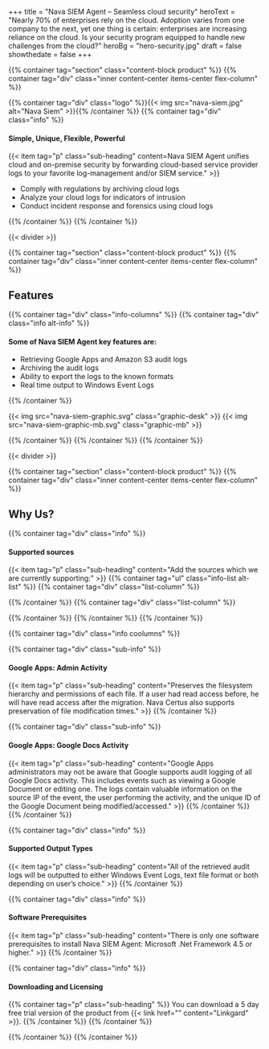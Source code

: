 +++
title = "Nava SIEM Agent – Seamless cloud security"
heroText = "Nearly 70% of enterprises rely on the cloud. Adoption varies from one company to the next, yet one thing is certain: enterprises are increasing reliance on the cloud. Is your security program equipped to handle new challenges from the cloud?"
heroBg = "hero-security.jpg"
draft = false
showthedate = false
+++

{{% container tag="section" class="content-block product" %}}
{{% container tag="div" class="inner content-center items-center flex-column" %}}

{{% container tag="div" class="logo" %}}{{< img src="nava-siem.jpg" alt="Nava Siem" >}}{{% /container %}}
{{% container tag="div" class="info" %}}
#### Simple, Unique, Flexible, Powerful

{{< item tag="p" class="sub-heading" content=Nava SIEM Agent unifies cloud and on-premise security by forwarding cloud-based service provider logs to your favorite log-management and/or SIEM service." >}}

* Comply with regulations by archiving cloud logs
* Analyze your cloud logs for indicators of intrusion
* Conduct incident response and forensics using cloud logs

{{% /container %}}
{{% /container %}}

{{< divider >}}

{{% container tag="section" class="content-block product" %}}
{{% container tag="div" class="inner content-center items-center flex-column" %}}
## Features

{{% container tag="div" class="info-columns" %}}
{{% container tag="div" class="info alt-info" %}}
#### Some of Nava SIEM Agent key features are:

* Retrieving Google Apps and Amazon S3 audit logs
* Archiving the audit logs
* Ability to export the logs to the known formats
* Real time output to Windows Event Logs

{{% /container %}}

{{< img src="nava-siem-graphic.svg" class="graphic-desk" >}}
{{< img src="nava-siem-graphic-mb.svg" class="graphic-mb" >}}

{{% /container %}}
{{% /container %}}
{{% /container %}}

{{< divider >}}

{{% container tag="section" class="content-block product" %}}
{{% container tag="div" class="inner content-center items-center flex-column" %}}
## Why Us?

{{% container tag="div" class="info" %}}
#### Supported sources
{{< item tag="p" class="sub-heading" content="Add the sources which we are currently supporting:" >}}
{{% container tag="ul" class="info-list alt-list" %}}
{{% container tag="div" class="list-column" %}}

{{% /container %}}
{{% container tag="div" class="list-column" %}}

{{% /container %}}
{{% /container %}}
{{% /container %}}

{{% container tag="div" class="info coolumns" %}}

{{% container tag="div" class="sub-info" %}}
#### Google Apps: Admin Activity
{{< item tag="p" class="sub-heading" content="Preserves the filesystem hierarchy and permissions of each file. If a user had read access before, he will have read access after the migration. Nava Certus also supports preservation of file modification times." >}}
{{% /container %}}

{{% container tag="div" class="sub-info" %}}
#### Google Apps: Google Docs Activity
{{< item tag="p" class="sub-heading" content="Google Apps administrators may not be aware that Google supports audit logging of all Google Docs activity. This includes events such as viewing a Google Document or editing one. The logs contain valuable information on the source IP of the event, the user performing the activity, and the unique ID of the Google Document being modified/accessed." >}}
{{% /container %}}
{{% /container %}}

{{% container tag="div" class="info" %}}
#### Supported Output Types
{{< item tag="p" class="sub-heading" content="All of the retrieved audit logs will be outputted to either Windows Event Logs, text file format or both depending on user’s choice." >}}
{{% /container %}}

{{% container tag="div" class="info" %}}
#### Software Prerequisites
{{< item tag="p" class="sub-heading" content="There is only one software prerequisites to install Nava SIEM Agent: Microsoft .Net Framework 4.5 or higher." >}}
{{% /container %}}

{{% container tag="div" class="info" %}}
#### Downloading and Licensing
{{% container tag="p" class="sub-heading" %}}
You can download a 5 day free trial version of the product from {{< link href="" content="Linkgard" >}}.
{{% /container %}}
{{% /container %}}

{{% /container %}}
{{% /container %}}